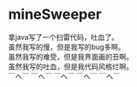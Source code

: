 # mineSweeper
拿java写了一个扫雷代码，吐血了。<br>
虽然我写的慢，但是我写的bug多啊。<br>
虽然我写的难受，但是我界面画的丑啊。<br>
虽然我写的吐血，但是我代码风格烂啊。<br>
￣へ￣ ￣へ￣ ￣へ￣ ￣へ￣ ￣へ￣
